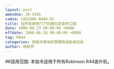 ```yaml
---
layout: post
amendno: 39-5305
cadno: CAD2006-R044-01
title: 在所有客舱门下铰接位安装开口销
date: 2006-06-23 00:00:00 +0800
effdate: 2006-06-28 00:00:00 +0800
tag: R044
categories: 民航中南地区管理局适航审定处
author: 钟颖芬
---
```


##适用范围:
本指令适用于所有Robinson R44直升机。

